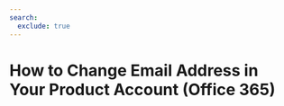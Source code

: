 ```yaml
---
search:
  exclude: true
---
```


# How to Change Email Address in Your Product Account (Office 365)

<script>
document.location.href="../How-to-Change-Email-Address-in-Your-Product-Account-Office-365/";
</script>